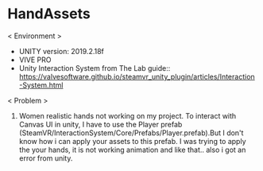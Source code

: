 # HandAssets
< Environment >
- UNITY version: 2019.2.18f
- VIVE PRO
- Unity Interaction System from The Lab guide:: https://valvesoftware.github.io/steamvr_unity_plugin/articles/Interaction-System.html

< Problem >
1. Women realistic hands not working on my project.
To interact with Canvas UI in unity, I have to use the Player prefab (SteamVR/InteractionSystem/Core/Prefabs/Player.prefab).But I don't know how i can apply your assets to this prefab. I was trying to apply the your hands, it is not working animation and like that.. also i got an error from unity.
